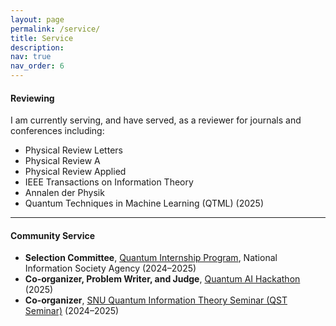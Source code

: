 ```yaml
---
layout: page
permalink: /service/
title: Service
description:
nav: true
nav_order: 6
---
```


#### **Reviewing**
I am currently serving, and have served, as a reviewer for journals and conferences including:
- Physical Review Letters
- Physical Review A
- Physical Review Applied
- IEEE Transactions on Information Theory
- Annalen der Physik
- Quantum Techniques in Machine Learning (QTML) (2025)

---

#### **Community Service**
- **Selection Committee**, [Quantum Internship Program](https://www.nia.or.kr/site/nia_kor/ex/bbs/View.do?cbIdx=99835&bcIdx=27953&parentSeq=27953), National Information Society Agency (2024–2025)  
- **Co-organizer, Problem Writer, and Judge**, [Quantum AI Hackathon](https://aifactory.space/task/9154/overview) (2025)  
- **Co-organizer**, [SNU Quantum Information Theory Seminar (QST Seminar)](https://sites.google.com/view/team-qst/qst-seminar) (2024–2025)  


<!-- ---
#### Selected Honors and Awards

##### Funding and Fellowships
- **Full-Tuition Scholarship and Stipend, Hyundai Motor Foundation** (2021–2022)  
- **Academic Travel Grant (for QIP 2022, Caltech), Hyundai Motor Foundation** (2022)  
- **Teaching Fellowship for Software Courses, Yonsei University** (2021–2022)  

##### Additional Honors and Awards

- **Best Tutor Award**, Innovation Center for Teaching and Learning, Yonsei University (2021–2022)  
- **Selected Paper Award**, Finance and Economics Contest, DB Group (2022)  
- **Excellent Translator Award**, NAVER Connect Foundation (2018)  
  *(Awarded for translating Khan Academy's Calculus and General Chemistry courses into Korean)*  
- **Gold Award**, Korean Olympiad in Informatics, Regional Qualifiers (2016)  

##### Certifications and Achievements

- **Advanced Achievement**, IBM Quantum Spring Challenge (2023)  
- **Advanced Achievement**, QHack Coding Challenges, Xanadu Quantum Technologies (2023)  
- **Advanced Data Analytics Semi-Professional**, Korea Data Agency (2023)  
- **Certified Associate Developer (Quantum Computation), IBM** (2023) -->